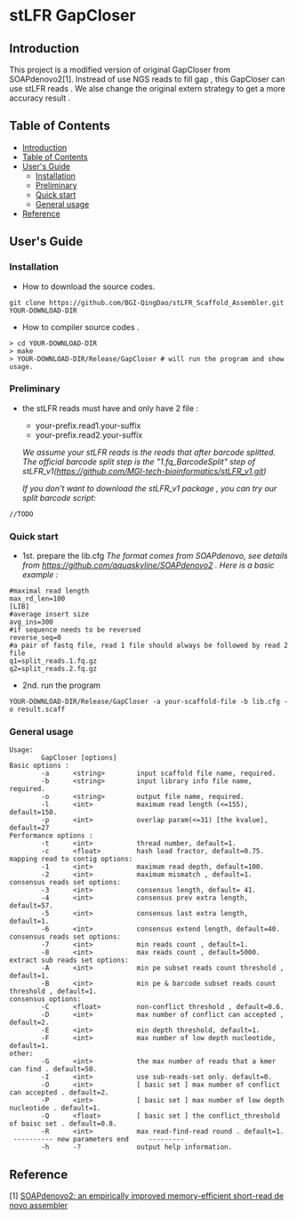 # stLFR GapCloser

## <a name=intro>Introduction</a>

This project is a modified version of original GapCloser from SOAPdenovo2[1].
Instread of use NGS reads to fill gap , this GapCloser can use stLFR reads .
We alse change the original extern strategy to get a more accuracy result .

## <a name=table>Table of Contents</a>

- [Introduction](#intro)
- [Table of Contents](#table)
- [User's Guide](#user-guide)
    - [Installation](#install)
    - [Preliminary](#pre)
    - [Quick start](#quick-start)
    - [General usage](#usage)
- [Reference](#ref)

## <a name=user-guide>User's Guide</a>

### <a name=install>Installation</a>

- How to download the source codes.
```
git clone https://github.com/BGI-QingDao/stLFR_Scaffold_Assembler.git YOUR-DOWNLOAD-DIR
```
- How to compiler source codes .
```
> cd YOUR-DOWNLOAD-DIR
> make
> YOUR-DOWNLOAD-DIR/Release/GapCloser # will run the program and show usage.
```

### <a name=pre>Preliminary</a> 

- the stLFR reads must have and only have 2 file :
    - your-prefix.read1.your-suffix
    - your-prefix.read2.your-suffix

  *We assume your stLFR reads is the reads that after barcode splitted.*
*The official barcode split step is the "1.fq_BarcodeSplit" step of stLFR_v1(https://github.com/MGI-tech-bioinformatics/stLFR_v1.git)*

  *If you don't want to download the stLFR_v1 package , you can try our split barcode script:*

```
//TODO
```

### <a name=quick-start>Quick start</a>

- 1st. prepare the lib.cfg
*The format comes from SOAPdenovo, see details from https://github.com/aquaskyline/SOAPdenovo2 . Here is a basic example :*

```
#maximal read length
max_rd_len=100
[LIB]
#average insert size
avg_ins=300
#if sequence needs to be reversed
reverse_seq=0
#a pair of fastq file, read 1 file should always be followed by read 2 file
q1=split_reads.1.fq.gz
q2=split_reads.2.fq.gz
```
- 2nd. run the program

```
YOUR-DOWNLOAD-DIR/Release/GapCloser -a your-scaffold-file -b lib.cfg -o result.scaff
```

### <a name=usage>General usage</a>

```
Usage:
        GapCloser [options]
Basic options :
        -a      <string>        input scaffold file name, required.
        -b      <string>        input library info file name, required.
        -o      <string>        output file name, required.
        -l      <int>           maximum read length (<=155), default=150.
        -p      <int>           overlap param(<=31) [the kvalue], default=27
Performance options :
        -t      <int>           thread number, default=1.
        -c      <float>         hash load fractor, default=0.75.
mapping read to contig options:
        -1      <int>           maximum read depth, default=100.
        -2      <int>           maximum mismatch , default=1.
consensus reads set options:
        -3      <int>           consensus length, default= 41.
        -4      <int>           consensus prev extra length, default=57.
        -5      <int>           consensus last extra length, default=1.
        -6      <int>           consensus extend length, default=40.
consensus reads set options:
        -7      <int>           min reads count , default=1.
        -8      <int>           max reads count , default=5000.
extract sub reads set options:
        -A      <int>           min pe subset reads count threshold , default=1.
        -B      <int>           min pe & barcode subset reads count threshold , default=1.
consensus options:
        -C      <float>         non-conflict threshold , default=0.6.
        -D      <int>           max number of conflict can accepted , default=2.
        -E      <int>           min depth threshold, default=1.
        -F      <int>           max number of low depth nucleotide, default=1.
other:
        -G      <int>           the max number of reads that a kmer can find . default=50.
        -I      <int>           use sub-reads-set only. default=0.
        -O      <int>           [ basic set ] max number of conflict can accepted . default=2.
        -P      <int>           [ basic set ] max number of low depth nucleotide . default=1.
        -Q      <float>         [ basic set ] the conflict_threshold of baisc set . default=0.8.
        -R      <int>           max read-find-read round . default=1.
 ---------- new parameters end     ---------
        -h      -?              output help information.
```


## <a name=ref>Reference</a>

[1] [SOAPdenovo2: an empirically improved memory-efficient short-read de novo assembler][11]

[11]:https://www.ncbi.nlm.nih.gov/pubmed/23587118

